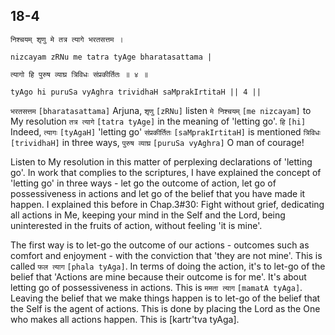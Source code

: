 ## 18-4


```shloka-sa
निश्चयम् शृणु मे तत्र त्यागे भरतसत्तम ।
```
```shloka-sa-hk
nizcayam zRNu me tatra tyAge bharatasattama |
```
```shloka-sa
त्यागो हि पुरुष व्याघ्र त्रिविधः संप्रकीर्तितः ॥ ४ ॥
```
```shloka-sa-hk
tyAgo hi puruSa vyAghra trividhaH saMprakIrtitaH || 4 ||
```

`भरतसत्तम` `[bharatasattama]` Arjuna, `शृणु` `[zRNu]` listen `मे निश्चयम्` `[me nizcayam]` to My resolution `तत्र त्यागे` `[tatra tyAge]` in the meaning of 'letting go'. `हि` `[hi]` Indeed, `त्यागः` `[tyAgaH]` 'letting go' `संप्रकीर्तितः` `[saMprakIrtitaH]` is mentioned `त्रिविधः` `[trividhaH]` in three ways, `पुरुष व्याघ्र` `[puruSa vyAghra]` O man of courage!

<a name='letting_go'></a>Listen to My resolution in this matter of perplexing declarations of 'letting go'. In work that complies to the scriptures, I have explained the concept of 'letting go' in three ways - let go the outcome of action, let go of possessiveness in actions and let go of the belief that you have made it happen. 
I explained this before in Chap.3#30: Fight without grief, dedicating all actions in Me, keeping your mind in the Self and the Lord, being uninterested in the fruits of action, without feeling 'it is mine'. 



The first way is to let-go the outcome of our actions - outcomes such as comfort and enjoyment - with the conviction that 'they are not mine'. This is called `फल त्याग` `[phala tyAga]`.
In terms of doing the action, it's to let-go of the belief that 'Actions are mine because their outcome is for me'. It's about letting go of possessiveness in actions. This is `ममता त्याग` `[mamatA tyAga]`.
Leaving the belief that we make things happen is to let-go of the belief that the Self is the agent of actions. This is done by placing the Lord as the One who makes all actions happen. This is [kartr'tva tyAga].

